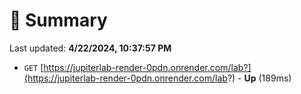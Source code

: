# 📖 Summary
Last updated: **4/22/2024, 10:37:57 PM**

- `GET` [https://jupiterlab-render-0pdn.onrender.com/lab?](https://jupiterlab-render-0pdn.onrender.com/lab?) - **Up** (189ms)
